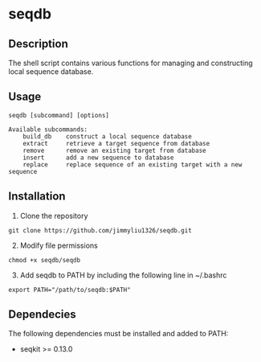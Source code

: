 # seqdb

## Description
The shell script contains various functions for managing and constructing local sequence database.

## Usage
```
seqdb [subcommand] [options]

Available subcommands:
    build_db    construct a local sequence database
    extract     retrieve a target sequence from database
    remove      remove an existing target from database
    insert      add a new sequence to database
    replace     replace sequence of an existing target with a new sequence
```

## Installation

1. Clone the repository

`git clone https://github.com/jimmyliu1326/seqdb.git`

2. Modify file permissions

`chmod +x seqdb/seqdb`

3. Add seqdb to PATH by including the following line in ~/.bashrc

`export PATH="/path/to/seqdb:$PATH"`

## Dependecies
The following dependencies must be installed and added to PATH:

* seqkit >= 0.13.0
